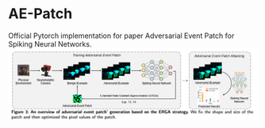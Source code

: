 # AE-Patch
Official Pytorch implementation for paper Adversarial Event Patch for Spiking Neural Networks.
![Figure](https://github.com/yszbb/AE-Patch/blob/main/assert/pipeline.jpg)

